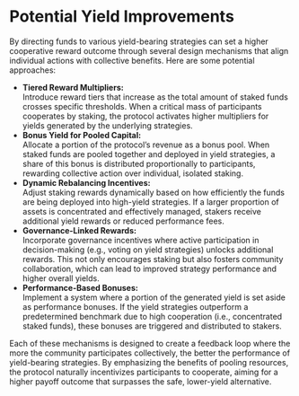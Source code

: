 # Potential Yield Improvements

By directing funds to various yield-bearing strategies can set a higher cooperative reward outcome through several design mechanisms that align individual actions with collective benefits. Here are some potential approaches:

* **Tiered Reward Multipliers:**\
  Introduce reward tiers that increase as the total amount of staked funds crosses specific thresholds. When a critical mass of participants cooperates by staking, the protocol activates higher multipliers for yields generated by the underlying strategies.
* **Bonus Yield for Pooled Capital:**\
  Allocate a portion of the protocol’s revenue as a bonus pool. When staked funds are pooled together and deployed in yield strategies, a share of this bonus is distributed proportionally to participants, rewarding collective action over individual, isolated staking.
* **Dynamic Rebalancing Incentives:**\
  Adjust staking rewards dynamically based on how efficiently the funds are being deployed into high-yield strategies. If a larger proportion of assets is concentrated and effectively managed, stakers receive additional yield rewards or reduced performance fees.
* **Governance-Linked Rewards:**\
  Incorporate governance incentives where active participation in decision-making (e.g., voting on yield strategies) unlocks additional rewards. This not only encourages staking but also fosters community collaboration, which can lead to improved strategy performance and higher overall yields.
* **Performance-Based Bonuses:**\
  Implement a system where a portion of the generated yield is set aside as performance bonuses. If the yield strategies outperform a predetermined benchmark due to high cooperation (i.e., concentrated staked funds), these bonuses are triggered and distributed to stakers.

Each of these mechanisms is designed to create a feedback loop where the more the community participates collectively, the better the performance of yield-bearing strategies. By emphasizing the benefits of pooling resources, the protocol naturally incentivizes participants to cooperate, aiming for a higher payoff outcome that surpasses the safe, lower-yield alternative.

